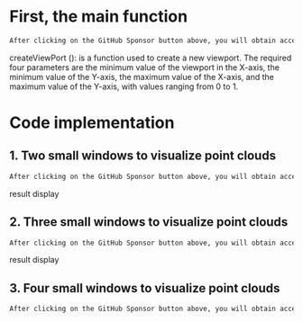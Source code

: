 #  First, the main function 

  ```python  
After clicking on the GitHub Sponsor button above, you will obtain access permissions to my private code repository ( https://github.com/slowlon/my_code_bar ) to view this blog code. By searching the code number of this blog, you can find the code you need, code number is: 202402030957415642
  ```  
 createViewPort (): is a function used to create a new viewport. The required four parameters are the minimum value of the viewport in the X-axis, the minimum value of the Y-axis, the maximum value of the X-axis, and the maximum value of the Y-axis, with values ranging from 0 to 1. 

#  Code implementation 

##  1. Two small windows to visualize point clouds 

  ```python  
After clicking on the GitHub Sponsor button above, you will obtain access permissions to my private code repository ( https://github.com/slowlon/my_code_bar ) to view this blog code. By searching the code number of this blog, you can find the code you need, code number is: 202402030957415642
  ```  
  result display  

##  2. Three small windows to visualize point clouds 

  ```python  
After clicking on the GitHub Sponsor button above, you will obtain access permissions to my private code repository ( https://github.com/slowlon/my_code_bar ) to view this blog code. By searching the code number of this blog, you can find the code you need, code number is: 202402030957415642
  ```  
 result display  

##  3. Four small windows to visualize point clouds 

  ```python  
After clicking on the GitHub Sponsor button above, you will obtain access permissions to my private code repository ( https://github.com/slowlon/my_code_bar ) to view this blog code. By searching the code number of this blog, you can find the code you need, code number is: 202402030957415642
  ```  
